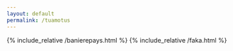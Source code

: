 ```yaml
---
layout: default
permalink: /tuamotus
---
```


{% include_relative /banierepays.html %}
{% include_relative /faka.html %}
